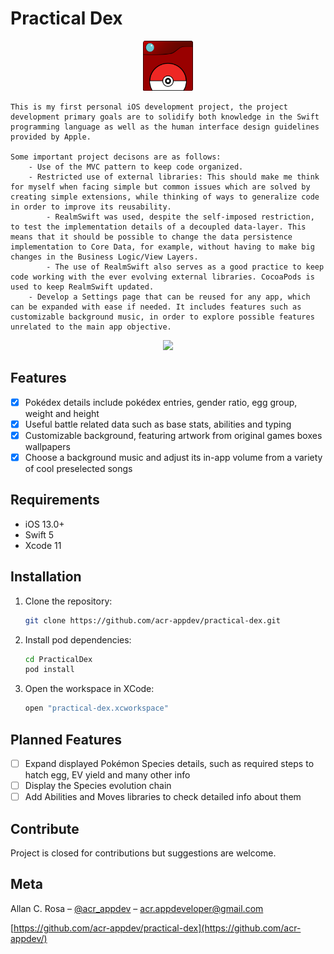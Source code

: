 

# Practical Dex

<p align="center">
  <a href="https://github.com/acr-appdev/practical-dex">
	<img src="practdex-icon.svg" alt="Logo" width="80" height="80">
  </a>
  <p align="center">

	This is my first personal iOS development project, the project development primary goals are to solidify both knowledge in the Swift programming language as well as the human interface design guidelines provided by Apple.
	
	Some important project decisons are as follows:
		- Use of the MVC pattern to keep code organized.
		- Restricted use of external libraries: This should make me think for myself when facing simple but common issues which are solved by creating simple extensions, while thinking of ways to generalize code in order to improve its reusability.
			- RealmSwift was used, despite the self-imposed restriction, to test the implementation details of a decoupled data-layer. This means that it should be possible to change the data persistence implementation to Core Data, for example, without having to make big changes in the Business Logic/View Layers.
			- The use of RealmSwift also serves as a good practice to keep code working with the ever evolving external libraries. CocoaPods is used to keep RealmSwift updated.
		- Develop a Settings page that can be reused for any app, which can be expanded with ease if needed. It includes features such as customizable background music, in order to explore possible features unrelated to the main app objective.
<p align="center">
<img src= "https://media.giphy.com/media/HYOlBKJBqgAfe/giphy.gif" width="400" >
</p>

## Features

- [x] Pokédex details include pokédex entries, gender ratio, egg group, weight and height
- [x] Useful battle related data such as base stats, abilities and typing
- [x] Customizable background, featuring artwork from original games boxes wallpapers
- [x] Choose a background music and adjust its in-app volume from a variety of cool preselected songs

## Requirements

- iOS 13.0+
- Swift 5
- Xcode 11

## Installation

1. Clone the repository:

    ```bash
   git clone https://github.com/acr-appdev/practical-dex.git
    ```

2. Install pod dependencies:

   ```bash
   cd PracticalDex
   pod install
   ```

3. Open the workspace in XCode:

   ```````bash
   open "practical-dex.xcworkspace"
   ```````

## Planned Features

- [ ] Expand displayed Pokémon Species details, such as required steps to hatch egg, EV yield and many other info
- [ ] Display the Species evolution chain
- [ ] Add Abilities and Moves libraries to check detailed info about them

## Contribute

Project is closed for contributions but suggestions are welcome.

## Meta

Allan C. Rosa – [@acr_appdev](https://twitter.com/acr_appdev) – acr.appdeveloper@gmail.com



[https://github.com/acr-appdev/practical-dex](https://github.com/acr-appdev/)

[swift-image]:https://img.shields.io/badge/swift-5.0-orange.svg
[swift-url]: https://swift.org/